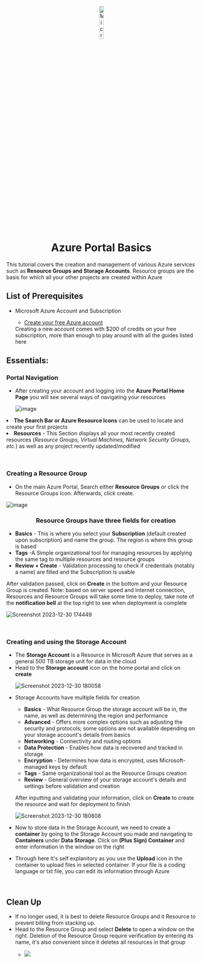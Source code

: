 <p align="center">
<img src="https://github.com/ColtonTrauCC/vm-network/assets/147654000/2cb238ff-4e46-4a75-8967-7ef5d124ab74" height="15%" width="15%" alt="Microsoft Azure logo"/>
</p>

<h1 align = "center">Azure Portal Basics</h1>
This tutorial covers the creation and management of various Azure services such as <b>Resource Groups and Storage Accounts</b>. Resource groups are the basis for which all your other projects are created within Azure

<br />


<h2>List of Prerequisites</h2>
<ul>
  <li>Microsoft Azure Account and Subscription</li>
  <ul>
    <li><a href ="https://azure.microsoft.com/en-us/free/search/?ef_id=_k_CjwKCAiAnL-sBhBnEiwAJRGignR4_uWjL2YXh4iV2JXqrqL51NmTGyR6au_yGopLcqholZVLIHKPzRoCZMIQAvD_BwE_k_&OCID=AIDcmmfq865whp_SEM__k_CjwKCAiAnL-sBhBnEiwAJRGignR4_uWjL2YXh4iV2JXqrqL51NmTGyR6au_yGopLcqholZVLIHKPzRoCZMIQAvD_BwE_k_&gad_source=1&gclid=CjwKCAiAnL-sBhBnEiwAJRGignR4_uWjL2YXh4iV2JXqrqL51NmTGyR6au_yGopLcqholZVLIHKPzRoCZMIQAvD_BwE">Create your free Azure account</a></li>
  </ul>
  Creating a new account comes with $200 of credits on your free subscription, more than enough to play around with all the guides listed here
</ul>
<h2>Essentials:</h2>

<h3>Portal Navigation</h3>
<p>
  <ul>
  <li>After creating your account and logging into the <b>Azure Portal Home Page</b> you will see several ways of navigating your resources</li> 

![image](https://github.com/joshuafinchCC/azure-portal/assets/155266044/60751ff9-3d68-4ae3-91ef-ef63b8645f6e)

<p>
</ul>
      <li><b>The Search Bar or Azure Resource Icons</b> can be used to locate and create your first projects</i></li>
      <li><b>Resources</b> - This Section displays all your most recently created resources (<i>Resource Groups, Virtual Machines, Network Security Groups, etc.</i>) as well as any project recently updated/modified</li>

  </ul>
</p>
<br/>
<h3>Creating a Resource Group</h3>

<p>
  <ul>
    <li>On the main Azure Portal, Search either <b>Resource Groups</b>  or click the Resource Groups Icon. Afterwards, click create. </li>
  </ul>

![image](https://github.com/joshuafinchCC/azure-portal/assets/155266044/6768d7f7-24a7-43ce-bd32-2638429a6145)

  
 <ul>
    <h3 align = "center">Resource Groups have three fields for creation</h3>
    <li><b>Basics</b> - This is where you select your <b>Subscription</b> (default created upon subscription) and name the group. The region is where this group is based</li>
      <li><b>Tags</b> -A Simple organizational tool for managing resources by applying the same tag to multiple resources and resource groups</li>
      <li><b>Review + Create</b> - Validation processing to check if credentials (notably a name) are filled and the Subscription is usable</li>
    </ul>
   After validation passed, click on <b>Create</b> in the bottom and your Resource Group is created. Note: based on server speed and Internet connection, Resources and Resource Groups will take some time to deploy, take note of the <b>notification bell</b> at the top right to see when deployment is complete

![Screenshot 2023-12-30 174449](https://github.com/joshuafinchCC/azure-portal/assets/155266044/0934b3e8-7ab5-4be1-a0ef-6284001cf058)


</p>

<br />

<h3>Creating and using the Storage Account</h3>

<p>
  <ul>
    <li>The <b>Storage Account</b> is a Resource in Microsoft Azure that serves as a general 500 TB storage unit for data in the cloud</li>
    <li>Head to the <b>Storage account</b> icon on the home portal and click on <b>create</b></li>

![Screenshot 2023-12-30 180058](https://github.com/joshuafinchCC/azure-portal/assets/155266044/ee09b964-43a8-4de3-ab79-8d07a194730d)

    
  <li>Storage Accounts have multiple fields for creation</li>
    <ul>
      <li><b>Basics</b> - What Resource Group the storage account will be in, the name, as well as determining the region and performance</li>
      <li><b>Advanced</b> - Offers more complex options such as adjusting the security and protocols; some options are not available depending on your storage account's details from basics</li>
      <li><b>Networking</b> - Connectivity and routing options</li>
      <li><b>Data Protection</b> - Enables how data is recovered and tracked in storage</li>
      <li><b>Encryption</b> - Determines how data is encrypted, uses Microsoft-managed keys by default</li>
      <li><b>Tags</b> - Same organizational tool as the Resource Groups creation</li>
      <li><b>Review</b> - General overview of your storage account's details and settings before validation and creation</li>
    </ul>
    </p>
    
After inputting and validating your information, click on <b>Create</b> to create the resource and wait for deployment to finish

  ![Screenshot 2023-12-30 180808](https://github.com/joshuafinchCC/azure-portal/assets/155266044/942d7e83-1112-457b-b3e4-8e6628a3a41b)
    <li>Now to store data in the Storage Account, we need to create a <b>container</b> by going to the Storage Account you made and navigating to <b>Containers</b> under <b>Data Storage</b>. Click on <b>(Plus Sign) Container</b> and enter information in the window on the right</li>
    <ul>
      

      
   </ul>
    <li>Through here it's self explanitory as you use the <b>Upload</b> icon in the container to upload files in selected container. If your file is a coding language or txt file, you can edit its information through Azure</li>
  </ul>
</p>

<br />

<h2>Clean Up</h2>

<p>
  <ul>
    <li>If no longer used, it is best to delete Resource Groups and it Resource to prevent billing from stacking up.</li>
    <li>Head to the Resource Group and select <b>Delete</b> to open a window on the right. Deletion of the Resource Group require verification by entering its name, it's also convenient since it deletes all resources in that group</li>
    <ul>
      <li><img src ="https://github.com/ColtonTrauCC/azure-portal/assets/147654000/6d0f216d-f7fb-4409-98d0-aa7bb4d9c7b6"/></li>
    </ul>
  </ul>
</p>
